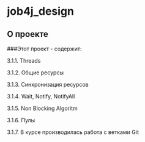 # job4j_design

## О проекте

###Этот проект - содержит:

3.1.1. Threads

3.1.2. Общие ресурсы

3.1.3. Синхронизация ресурсов

3.1.4. Wait, Notify, NotifyAll

3.1.5. Non Blocking Algoritm

3.1.6. Пулы

3.1.7. В курсе производилась работа с ветками Git